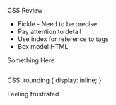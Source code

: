 CSS Review

- Fickle - Need to be precise
- Pay attention to detail
- Use index for reference to tags
- Box model
HTML
<section class="rounding">
    <p>Something Here</p>
</section>
<section>
    <img id="hero" class="rounding2" class="rounding3" src="">
</section>
<section>
    <img id="hero2" class="rounding" class="rounding3" src="">
</section>
<section>
    <img id="hero1" class="rounding2" class="rounding3" src="">
</section>



CSS
.rounding {
    display: inline;
}


Feeling frustrated


